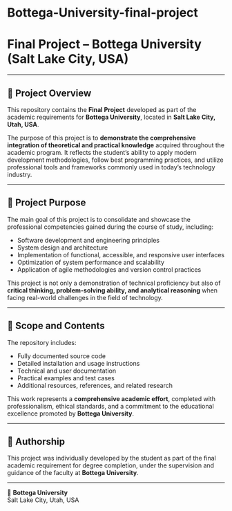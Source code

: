 # Bottega-University-final-project

# Final Project – Bottega University (Salt Lake City, USA)

---

## 📘 Project Overview

This repository contains the **Final Project** developed as part of the academic requirements for **Bottega University**, located in **Salt Lake City, Utah, USA**.  

The purpose of this project is to **demonstrate the comprehensive integration of theoretical and practical knowledge** acquired throughout the academic program. It reflects the student’s ability to apply modern development methodologies, follow best programming practices, and utilize professional tools and frameworks commonly used in today’s technology industry.

---

## 🎯 Project Purpose

The main goal of this project is to consolidate and showcase the professional competencies gained during the course of study, including:

- Software development and engineering principles  
- System design and architecture  
- Implementation of functional, accessible, and responsive user interfaces  
- Optimization of system performance and scalability  
- Application of agile methodologies and version control practices  

This project is not only a demonstration of technical proficiency but also of **critical thinking, problem-solving ability, and analytical reasoning** when facing real-world challenges in the field of technology.

---

## 🧠 Scope and Contents

The repository includes:

- Fully documented source code  
- Detailed installation and usage instructions  
- Technical and user documentation  
- Practical examples and test cases  
- Additional resources, references, and related research  

This work represents a **comprehensive academic effort**, completed with professionalism, ethical standards, and a commitment to the educational excellence promoted by **Bottega University**.

---

## 👤 Authorship

This project was individually developed by the student as part of the final academic requirement for degree completion, under the supervision and guidance of the faculty at **Bottega University**.

---

📍 **Bottega University**  
Salt Lake City, Utah, USA  
